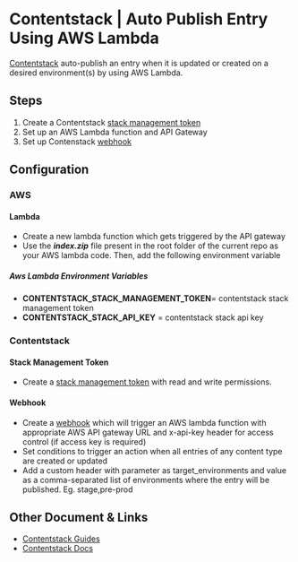 
# Contentstack | Auto Publish Entry Using AWS Lambda
[Contentstack](https://www.contentstack.com/) auto-publish an entry when it is updated or created on a desired environment(s) by using AWS Lambda.
## Steps

 1. Create a Contentstack [stack management token](https://www.contentstack.com/docs/guide/tokens#management-tokens)
 2. Set up an AWS Lambda function and API Gateway
 3. Set up Contenstack [webhook](https://www.contentstack.com/docs/guide/webhooks)
 
## Configuration

### AWS

#### Lambda
 - Create a new lambda function which gets triggered by the API gateway
 - Use the ***index.zip*** file present in the root folder of the current repo as your AWS lambda code. Then, add the following environment variable
 
 ##### Aws Lambda Environment Variables
 - **CONTENTSTACK_STACK_MANAGEMENT_TOKEN**= contentstack stack management token
 - **CONTENTSTACK_STACK_API_KEY** = contentstack stack api key
 
### Contentstack

#### Stack Management Token
 - Create a [stack management token](https://www.contentstack.com/docs/guide/tokens#management-tokens) with read and write permissions.

#### Webhook
 - Create a [webhook](https://www.contentstack.com/docs/guide/webhooks) which will trigger an AWS lambda function with appropriate AWS  API gateway URL  and x-api-key header for access control (if access key is  required)
 - Set conditions to trigger an action when all entries of any content type are created or updated
 - Add a custom header with parameter as target_environments  and value as a comma-separated list of environments where the entry will be published. Eg. stage,pre-prod

## Other Document & Links
 - [Contentstack Guides](https://www.contentstack.com/docs/guide)
 - [Contentstack Docs](https://www.contentstack.com/docs/)
 